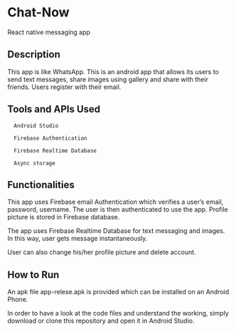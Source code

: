 # Chat-Now
React native messaging app

## Description

 This app is like WhatsApp. This is an android app that allows its users to send text messages, share images using gallery and share with their friends. Users register with their email.
 
 
## Tools and APIs Used
````
  Android Studio
  
  Firebase Authentication
  
  Firebase Realtime Database
  
  Async storage
````  
  
## Functionalities
 
This app uses Firebase email Authentication which verifies a user’s email, password, username. The user is then authenticated to use the app. Profile picture is stored in Firebase database.

The app uses Firebase Realtime Database for text messaging and images. In this way, user gets message instantaneously.

User can also change his/her profile picture and delete account.


## How to Run

An apk file app-relese.apk is provided which can be installed on an Android Phone.

In order to have a look at the code files and understand the working, simply download or clone this repository and open it in Android Studio.
